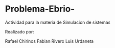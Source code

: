 # Problema-Ebrio-
Actividad para la materia de Simulacion de sistemas

Realizado por:
  
Rafael Chirinos
Fabian Rivero
Luis Urdaneta